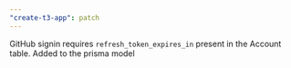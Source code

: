 ```yaml
---
"create-t3-app": patch
---
```


GitHub signin requires `refresh_token_expires_in` present in the Account table. Added to the prisma model
